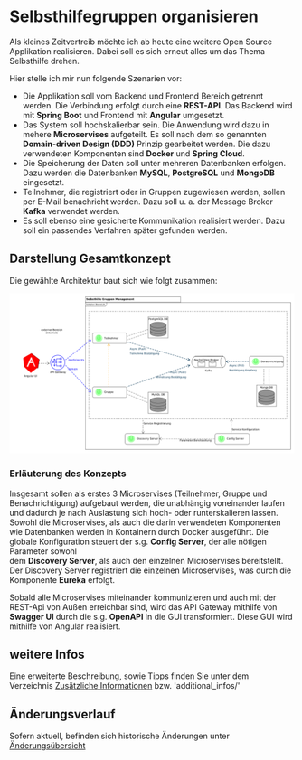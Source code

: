 # Selbsthilfegruppen organisieren
Als kleines Zeitvertreib möchte ich ab heute eine weitere Open Source Applikation realisieren. 
Dabei soll es sich erneut alles um das Thema Selbsthilfe drehen. 

Hier stelle ich mir nun folgende Szenarien vor:

- Die Applikation soll vom Backend und Frontend Bereich getrennt werden. Die Verbindung erfolgt durch eine <b>REST-API</b>. Das Backend wird mit <b>Spring Boot</b> und Frontend mit <b>Angular</b> umgesetzt.
- Das System soll hochskalierbar sein. Die Anwendung wird dazu in mehere <b>Microservises</b> aufgeteilt. Es soll nach dem so genannten <b>Domain-driven Design (DDD)</b> Prinzip gearbeitet werden. Die dazu verwendeten Komponenten sind <b>Docker</b> und <b>Spring Cloud</b>.
- Die Speicherung der Daten soll unter mehreren Datenbanken erfolgen. Dazu werden die Datenbanken <b>MySQL</b>, <b>PostgreSQL</b> und <b>MongoDB</b> eingesetzt.
- Teilnehmer, die registriert oder in Gruppen zugewiesen werden, sollen per E-Mail benachricht werden. Dazu soll u. a. der Message Broker <b>Kafka</b> verwendet werden.
- Es soll ebenso eine gesicherte Kommunikation realisiert werden. Dazu soll ein passendes Verfahren später gefunden werden.


## Darstellung Gesamtkonzept
Die gewählte Architektur baut sich wie folgt zusammen:

![Gesamtkonzept](./additional_infos/concepts/book-selfcare-room.png)


### Erläuterung des Konzepts
Insgesamt sollen als erstes 3 Microservises (Teilnehmer, Gruppe und Benachrichtigung) aufgebaut werden, die unabhängig voneinander laufen und dadurch je nach Auslastung sich hoch- oder runterskalieren lassen.
Sowohl die Microservises, als auch die darin verwendeten Komponenten wie Datenbanken werden in Kontainern durch Docker ausgeführt. Die globale Konfiguration steuert der s.g. <b>Config Server</b>, der alle nötigen Parameter sowohl  
dem <b>Discovery Server</b>, als auch den einzelnen Microservises bereitstellt. Der Discovery Server registriert die einzelnen Microservises, was durch die Komponente <b>Eureka</b> erfolgt.

Sobald alle Microservises miteinander kommunizieren und auch mit der REST-Api von Außen erreichbar sind, wird das API Gateway mithilfe von <b>Swagger UI</b> durch die s.g. <b>OpenAPI</b> in die GUI transformiert.
Diese GUI wird mithilfe von Angular realisiert. 

## weitere Infos
Eine erweiterte Beschreibung, sowie Tipps finden Sie unter dem Verzeichnis [Zusätzliche Informationen](/additional_infos) bzw. 'additional_infos/'

## Änderungsverlauf
Sofern aktuell, befinden sich historische Änderungen unter [Änderungsübersicht](additional_infos/history.md)
